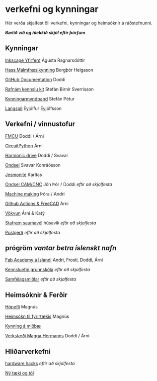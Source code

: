 # verkefni og kynningar

Hér verða skjalfest öll verkefni, kynningar og heimsóknir á ráðstefnunni.

**_Bætið við og hlekkið skjöl eftir þörfum_**

## Kynningar

[Inkscape Yfirferð](inscape_yfirferd.md) Ágústa Ragnarsdóttir

[Hass Málmfræsikynning](haas_malmfraes.md) Borgþór Helgason

[GitHub Documentation](githubdocumentation.md) Doddi

[Rafnám kennslu kit]() Stefán Birnir Sverrisson

[Kynningarmyndband]() Stefán Pétur

[Langspil](langspil.md) Eyjólfur Eyjólfsson

## Verkefni / vinnustofur

[FMCU](fmcu.md) Doddi / Árni

[CircuitPython](circuitpython.md) Árni

[Harmonic drive](HarmonicDrive.md) Doddi / Svavar

[Ondsel](ondsel.md) Svavar Konráðsson

[Jesmonite](jesmonite.md) Karítas

[Ondsel CAM/CNC]() Jón Þór / Doddi *eftir að skjalfesta*

[Machine making](machinemaking.md) Þóra / Andri

[Github Actions & FreeCAD](gitaction.md) Árni

[Vökvun](vokvun.md) Árni & Katý

[Stafræn saumavél]() húsavík *eftir að skjalfesta*

[Púslgerð]() *eftir að skjalfesta*

## prógröm *vantar betra íslenskt nafn*

[Fab Academy á Íslandi](fabacademy.md) Andri, Frosti, Doddi, Árni

[Kennsluefni grunnskóla]() *eftir að skjalfesta*

[Samfélagsmiðlar]() *eftir að skjalfesta*


## Heimsóknir & Ferðir

[Hópefli](hopefli.md) Magnús

[Heimsókn til fyrirtækis](fyrirtaekjaheimsókn.md) Magnús

[Kynning á miðbæ](Kynning_a_midbae.md)

[Verkstæði Magga Hermanns](https://www.tubes.is/category/frettir/a-verkstaedisbordinu/) Doddi / Árni

## Hliðarverkefni

[hardware hacks]() *eftir að skjalfesta*

[Ný tæki og  tól](taekiogtol.md)
